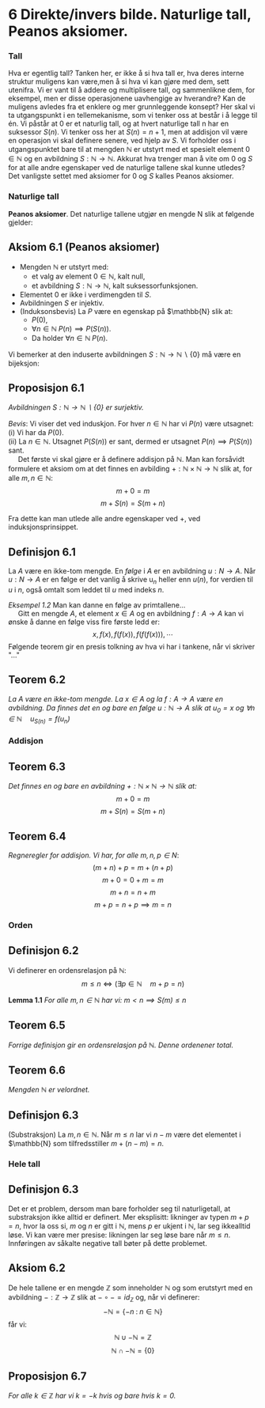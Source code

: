 # 6 Direkte/invers bilde. Naturlige tall, Peanos aksiomer.
### Tall

Hva er egentlig tall? Tanken her, er ikke å si hva tall er, hva deres interne struktur muligens kan være,men å si hva vi kan gjøre med dem, sett utenifra. Vi er vant til å addere og multiplisere tall, og sammenlikne dem, for eksempel, men er disse operasjonene uavhengige av hverandre? Kan de muligens avledes fra et enklere og mer grunnleggende konsept? Her skal vi ta utgangspunkt i en tellemekanisme, som vi tenker oss at består i å legge til én. Vi påstår at $0$ er et naturlig tall, og at hvert naturlige tall n har en suksessor $S(n)$. Vi tenker oss her at $S(n) = n + 1$, men at addisjon vil være en operasjon vi skal definere senere, ved hjelp av $S$. Vi forholder oss i utgangspunktet bare til at mengden $\mathbb{N}$ er utstyrt med et spesielt element $0\in \mathbb{N}$ og en avbildning $S : \mathbb{N} \to \mathbb{N}$. Akkurat hva trenger man å vite om $0$ og $S$ for at alle andre egenskaper ved de naturlige tallene skal kunne utledes? Det vanligste settet med aksiomer for $0$ og $S$ kalles Peanos aksiomer.

### Naturlige tall
**Peanos aksiomer**. Det naturlige tallene utgjør en mengde N slik at følgende gjelder:

## Aksiom 6.1 (Peanos aksiomer)

* Mengden $\mathbb{N}$ er utstyrt med:
    * et valg av element $0\in \mathbb{N}$, kalt null,
    * et avbildning $S : \mathbb{N} \to \mathbb{N}$, kalt suksessorfunksjonen.
* Elementet $0$ er ikke i verdimengden til $S$.
* Avbildningen $S$ er injektiv.
* (Induksonsbevis) La $P$ være en egenskap på $\mathbb{N} slik at:
    * $P(0)$,
    * $\forall n\in\mathbb{N}\; P(n) \implies P(S(n))$.
    * Da holder $\forall n\in\mathbb{N}\; P(n)$.

Vi bemerker at den induserte avbildningen $S : \mathbb{N} \to \mathbb{N} \backslash \{0\}$ må være en bijeksjon:

## Proposisjon 6.1
*Avbildningen $S : \mathbb{N} \to \mathbb{N} \backslash \{0\}$ er surjektiv.*

*Bevis*: Vi viser det ved induskjon. For hver $n\in \mathbb{N}$ har vi $P(n)$ være utsagnet:<br>
(i) Vi har da $P(0)$.<br>
(ii) La $n\in \mathbb{N}$. Utsagnet $P(S(n))$ er sant, dermed er utsagnet $P(n)\implies P(S(n))$ sant.<br>
&nbsp;&nbsp;&nbsp;&nbsp; Det første vi skal gjøre er å definere addisjon på $\mathbb{N}$. Man kan forsåvidt formulere et aksiom om at det finnes en avbilding $+ : \mathbb{N}\times\mathbb{N} \to \mathbb{N}$ slik at, for alle $m, n\in \mathbb{N}$:
$$m+0=m$$
$$m + S(n) = S(m + n)$$

Fra dette kan man utlede alle andre egenskaper ved $+$, ved induksjonsprinsippet.

## Definisjon 6.1
La $A$ være en ikke-tom mengde. En *følge* i $A$ er en avbildning $u : N \to A$. Når $u : N \to A$ er en følge er det vanlig å skrive u$_n$ heller enn $u(n)$, for verdien til $u$ i $n$, også omtalt som leddet til $u$ med indeks $n$.

*Eksempel 1.2* Man kan danne en følge av primtallene...<br>
&nbsp;&nbsp;&nbsp;&nbsp; Gitt en mengde $A$, et element $x\in A$ og en avbildning $f: A\to A$ kan vi ønske å danne en følge viss fire første ledd er: $$x,f(x),f(f(x)),f(f(f(x))),\cdots$$
Følgende teorem gir en presis tolkning av hva vi har i tankene, når vi skriver "..."

## Teorem 6.2
*La $A$ være en ikke-tom mengde. La $x\in A$ og la $f: A\to A$ være en avbildning. Da finnes det en og bare en følge $u : \mathbb{N} \to A$ slik at $u_0=x$ og $\forall n\in \mathbb{N}\quad u_{S(n)} = f(u_n)$*

### Addisjon
## Teorem 6.3 
*Det finnes en og bare en avbildning $+ : \mathbb{N}\times\mathbb{N}\to\mathbb{N}$ slik at:* $$m+0=m$$ $$m + S(n) = S(m + n)$$

## Teorem 6.4
*Regneregler for addisjon. Vi har, for alle $m, n, p \in N$*:
$$(m+n)+p=m+(n+p)$$
$$m+0=0+m=m$$
$$m + n = n + m$$
$$m + p = n + p \implies m = n$$

### Orden
## Definisjon 6.2
Vi definerer en ordensrelasjon på $\mathbb{N}$: $$m\leq n \iff (\exists p\in \mathbb{N}\quad m+p=n)$$

**Lemma 1.1** *For alle $m, n\in \mathbb{N}$ har vi: $m<n\implies S(m)\leq n$*

## Teorem 6.5
*Forrige definisjon gir en ordensrelasjon på $\mathbb{N}$. Denne ordenener total.*

## Teorem 6.6
*Mengden $\mathbb{N}$ er velordnet.*

## Definisjon 6.3
(Substraksjon) La $m, n\in \mathbb{N}$. Når $m\leq n$ lar vi $n-m$ være det elementet i $\mathbb{N} som tilfredsstiller $m+(n-m)=n$.

### Hele tall

## Definisjon 6.3 
Det er et problem, dersom man bare forholder seg til naturligetall, at substraksjon ikke alltid er definert. Mer eksplisitt: likninger av typen $m+p=n$, hvor la oss si, $m$ og $n$ er gitt i $\mathbb{N}$, mens $p$ er ukjent i $\mathbb{N}$, lar seg ikkealltid løse. Vi kan være mer presise: likningen lar seg løse bare når $m\leq n$. Innføringen av såkalte negative tall bøter på dette problemet.

## Aksiom 6.2 
De hele tallene er en mengde $\mathbb{Z}$ som inneholder $\mathbb{N}$ og som erutstyrt med en avbildning $- : \mathbb{Z} \to \mathbb{Z}$ slik at $- \circ - = id_\mathbb{Z}$ og, når vi definerer: $$- \mathbb{N}=\{-n \; :\; n\in \mathbb{N}\}$$ får vi: $$\mathbb{N}\cup - \mathbb{N}=\mathbb{Z}$$ $$\mathbb{N}\cap - \mathbb{N}=\{0\}$$

## Proposisjon 6.7
*For alle $k\in \mathbb{Z}$ har vi $k=−k$ hvis og bare hvis $k= 0$.*